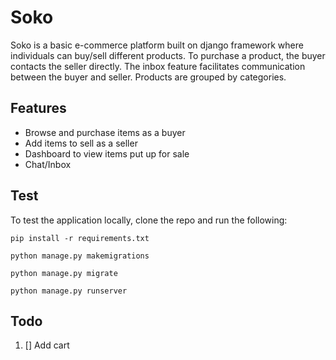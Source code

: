 # Soko
Soko is a basic e-commerce platform built on django framework where individuals can buy/sell different products. To purchase a product, the buyer contacts the seller directly. The inbox feature facilitates communication between the buyer and seller. 
Products are grouped by categories.
## Features
- Browse and purchase items as a buyer
- Add items to sell as a seller
- Dashboard to view items put up for sale
- Chat/Inbox

## Test

To test the application locally, clone the repo and run the following:

`pip install -r requirements.txt`

`python manage.py makemigrations`

`python manage.py migrate`

`python manage.py runserver`

## Todo
1. [] Add cart
